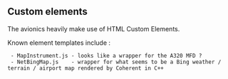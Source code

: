 ## Custom elements

The avionics heavily make use of HTML Custom Elements.

Known element templates include :

```
 - MapInstrument.js - looks like a wrapper for the A320 MFD ?
 - NetBingMap.js    - wrapper for what seems to be a Bing weather / terrain / airport map rendered by Coherent in C++
 ```
